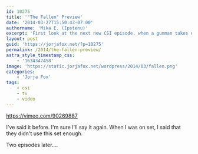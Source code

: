 ```yaml
---
id: 10275
title: '"The Fallen" Preview'
date: '2014-03-27T15:50:43-07:00'
authorname: 'Mika E. (Ipstenu)'
excerpt: 'First look at the next new CSI episode, when a gunman takes over LVPD.'
layout: post
guid: 'https://jorjafox.net/?p=10275'
permalink: /2014/the-fallen-preview/
astra_style_timestamp_css:
    - '1634347458'
image: 'https://static.jorjafox.net/wordpress/2014/03/fallen.png'
categories:
    - 'Jorja Fox'
tags:
    - csi
    - tv
    - video
---
```


https://vimeo.com/90269887

I've said it before. I'm sure I'll say it again. When I was on set, I said that they didn't use this set enough.

Two episodes later....
